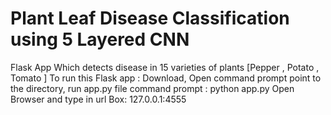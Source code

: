 # Plant Leaf Disease Classification using 5 Layered CNN
Flask App Which detects disease in 15 varieties of plants [Pepper , Potato , Tomato ]
To run this Flask app : Download, Open command prompt point to the directory, run app.py file
command prompt : python app.py
Open Browser and type in url Box: 127.0.0.1:4555
